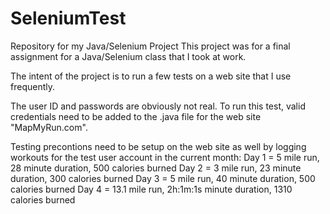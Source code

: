 # SeleniumTest
Repository for my Java/Selenium Project
This project was for a final assignment for a Java/Selenium class that I took at work.

The intent of the project is to run a few tests on a web site that I use frequently.

The user ID and passwords are obviously not real. To run this test, valid credentials need
to be added to the .java file for the web site "MapMyRun.com".  

Testing precontions need to be setup on the web site as well by logging workouts for the test
user account in the current month:
Day 1 = 5 mile run, 28 minute duration, 500 calories burned
Day 2 = 3 mile run, 23 minute duration, 300 calories burned
Day 3 = 5 mile run, 40 minute duration, 500 calories burned
Day 4 = 13.1 mile run, 2h:1m:1s minute duration, 1310 calories burned

